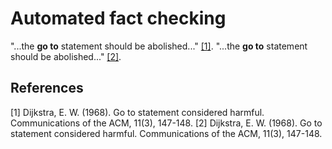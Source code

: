 # Automated fact checking

"...the **go to** statement should be abolished..." [[1]](#1).
"...the **go to** statement should be abolished..." [[2]](#2).

## References
<a id="1">[1]</a> 
Dijkstra, E. W. (1968). 
Go to statement considered harmful. 
Communications of the ACM, 11(3), 147-148.
<a id="2">[2]</a> 
Dijkstra, E. W. (1968). 
Go to statement considered harmful. 
Communications of the ACM, 11(3), 147-148.

